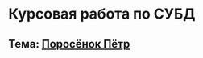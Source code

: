 # Курсовая работа по СУБД
## Тема: [Поросёнок Пётр](http://lurkmore.to/%D0%9F%D0%BE%D1%80%D0%BE%D1%81%D1%91%D0%BD%D0%BE%D0%BA_%D0%9F%D1%91%D1%82%D1%80 "СУБД могила")
